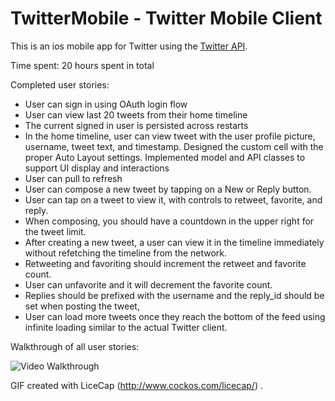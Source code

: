 # TwitterMobile - Twitter Mobile Client

This is an ios mobile app for Twitter using the [Twitter API](https://dev.twitter.com/overview/documentation). 

Time spent: 20 hours spent in total

Completed user stories:

* User can sign in using OAuth login flow
* User can view last 20 tweets from their home timeline
* The current signed in user is persisted across restarts
* In the home timeline, user can view tweet with the user profile picture, username, tweet text, and timestamp. Designed the custom cell with the proper Auto Layout settings. Implemented model and API classes to support UI display and interactions
* User can pull to refresh
* User can compose a new tweet by tapping on a New or Reply button.
* User can tap on a tweet to view it, with controls to retweet, favorite, and reply.
* When composing, you should have a countdown in the upper right for the tweet limit.
* After creating a new tweet, a user can view it in the timeline immediately without refetching the timeline from the network.
* Retweeting and favoriting should increment the retweet and favorite count.
* User can unfavorite and it will decrement the favorite count.
* Replies should be prefixed with the username and the reply_id should be set when posting the tweet,
* User can load more tweets once they reach the bottom of the feed using infinite loading similar to the actual Twitter client.


Walkthrough of all user stories:

![Video Walkthrough](TwitterMobileDemo.gif)

GIF created with LiceCap (http://www.cockos.com/licecap/) .
 